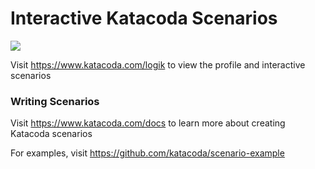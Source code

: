 # Interactive Katacoda Scenarios

[![](http://shields.katacoda.com/katacoda/logik/count.svg)](https://www.katacoda.com/logik "Get your profile on Katacoda.com")

Visit https://www.katacoda.com/logik to view the profile and interactive scenarios

### Writing Scenarios
Visit https://www.katacoda.com/docs to learn more about creating Katacoda scenarios

For examples, visit https://github.com/katacoda/scenario-example
